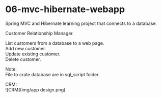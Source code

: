 # 06-mvc-hibernate-webapp
Spring MVC and Hibernate learning project that connects to a database.  

Customer Relationship Manager.  

List customers from a database to a web page.  
Add new customer.  
Update existing customer.  
Delete customer.  


Note:  
File to crate database are in sql_script folder.

CRM:  
![CRM](img/app design.png)
